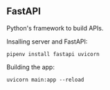 ## FastAPI

Python's framework to build APIs.


Insalling server and FastAPI:
```
pipenv install fastapi uvicorn
```

Building the app:
```
uvicorn main:app --reload
```
